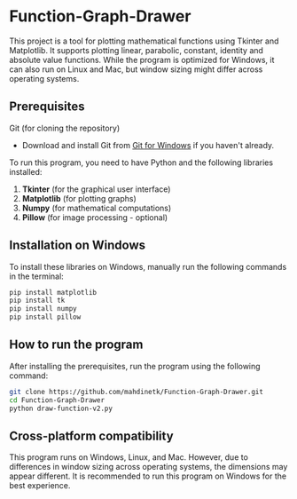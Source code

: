 # Function-Graph-Drawer
This project is a tool for plotting mathematical functions using Tkinter and Matplotlib. It supports plotting linear, parabolic, constant, identity and absolute value functions. While the program is optimized for Windows, it can also run on Linux and Mac, but window sizing might differ across operating systems.

## Prerequisites


Git (for cloning the repository)
   - Download and install Git from [Git for Windows](https://git-scm.com/downloads) if you haven't already.
  
To run this program, you need to have Python and the following libraries installed:

1. **Tkinter** (for the graphical user interface)
2. **Matplotlib** (for plotting graphs)
3. **Numpy** (for mathematical computations)
4. **Pillow** (for image processing - optional)
     
## Installation on Windows

To install these libraries on Windows, manually run the following commands in the terminal:

```bash
pip install matplotlib
pip install tk
pip install numpy
pip install pillow
```

## How to run the program

After installing the prerequisites, run the program using the following command:


```bash
git clone https://github.com/mahdinetk/Function-Graph-Drawer.git
cd Function-Graph-Drawer
python draw-function-v2.py
```

## Cross-platform compatibility

This program runs on Windows, Linux, and Mac. However, due to differences in window sizing across operating systems, the dimensions may appear different. It is recommended to run this program on Windows for the best experience.
